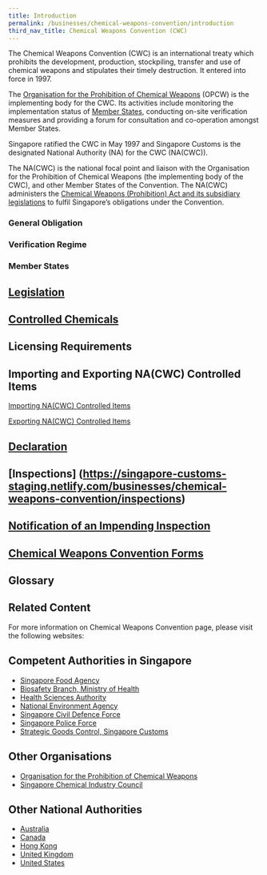 ```yaml
---
title: Introduction
permalink: /businesses/chemical-weapons-convention/introduction
third_nav_title: Chemical Weapons Convention (CWC)
---
```


The Chemical Weapons Convention (CWC) is an international treaty which prohibits the development, production, stockpiling, transfer and use of chemical weapons and stipulates their timely destruction. It entered into force in 1997.

The  [Organisation for the Prohibition of Chemical Weapons](http://www.opcw.org/)  (OPCW) is the implementing body for the CWC. Its activities include monitoring the implementation status of  [Member States](http://www.opcw.org/html/db/members_ratifyer.html), conducting on-site verification measures and providing a forum for consultation and co-operation amongst Member States.

Singapore ratified the CWC in May 1997 and Singapore Customs is the designated National Authority (NA) for the CWC (NA(CWC)).

The NA(CWC) is the national focal point and liaison with the Organisation for the Prohibition of Chemical Weapons (the implementing body of the CWC), and other Member States of the Convention. The NA(CWC) administers the  [Chemical Weapons (Prohibition) Act and its subsidiary legislations](https://www.customs.gov.sg/businesses/compliance/overview)  to fulfil Singapore’s obligations under the Convention.

### General Obligation 

### Verification Regime 

### Member States

## [Legislation](https://singapore-customs-staging.netlify.com/businesses/chemical-weapons-convention/legislation)

## [Controlled Chemicals](https://singapore-customs-staging.netlify.com/businesses/chemical-weapons-convention/controlled-chemicals)

## Licensing Requirements

## Importing and Exporting NA(CWC) Controlled Items

[Importing NA(CWC) Controlled Items](https://singapore-customs-staging.netlify.com/businesses/chemical-weapons-convention/import-of-na-cwc-controlled-items)

[Exporting NA(CWC) Controlled Items](https://singapore-customs-staging.netlify.com/businesses/chemical-weapons-convention/export-of-na-cwc-controlled-items)

## [Declaration](https://singapore-customs-staging.netlify.com/businesses/chemical-weapons-convention/declarations)

## [Inspections] (https://singapore-customs-staging.netlify.com/businesses/chemical-weapons-convention/inspections)
        
## [Notification of an Impending Inspection](https://singapore-customs-staging.netlify.com/businesses/chemical-weapons-convention/inspections/notification-period)

## [Chemical Weapons Convention Forms](https://singapore-customs-staging.netlify.com/eservices/customs-forms-and-service-links/)

## Glossary

## Related Content

For more information on Chemical Weapons Convention page, please visit the following websites:

## Competent Authorities in Singapore

-   [Singapore Food Agency](https://www.sfa.gov.sg/)
-   [Biosafety Branch, Ministry of Health](https://www.moh.gov.sg/biosafety/home)
-   [Health Sciences Authority](https://www.hsa.gov.sg/)
-   [National Environment Agency](http://www.nea.gov.sg/)
-   [Singapore Civil Defence Force](http://www.scdf.gov.sg/)
-   [Singapore Police Force](http://www.spf.gov.sg/)
-   [Strategic Goods Control, Singapore Customs](https://www.customs.gov.sg/businesses/strategic-goods-control/overview)

## Other Organisations

-   [Organisation for the Prohibition of Chemical Weapons](http://www.opcw.org/)
-   [Singapore Chemical Industry Council](http://www.scic.sg/)

## Other National Authorities

-   [Australia](http://dfat.gov.au/international-relations/security/non-proliferation-disarmament-arms-control/chemical-weapons/cwc/Pages/australias-national-authority-for-the-chemical-weapons-convention.aspx)
-   [Canada](https://international.gc.ca/world-monde/issues_development-enjeux_developpement/peace_security-paix_securite/national_authority-autorite_nationale.aspx?lang=eng)
-   [Hong Kong](http://www.cwc.tid.gov.hk/eindex.html)
-   [United Kingdom](https://www.gov.uk/chemical-weapons-convention-guidance)
-   [United States](http://www.cwc.gov/)
